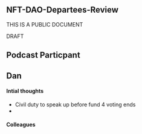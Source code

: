 ## NFT-DAO-Departees-Review

THIS IS A PUBLIC DOCUMENT

DRAFT

## Podcast Particpant

## Dan

#### Intial thoughts 

- Civil duty to speak up before fund 4 voting ends
- 
#### Colleagues

